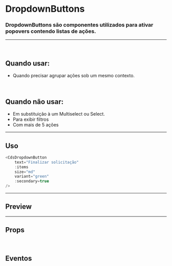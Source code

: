 # DropdownButtons

### DropdownButtons são componentes utilizados para ativar popovers contendo listas de ações.
---
<br>

## Quando usar:
- Quando precisar agrupar ações sob um mesmo contexto.

<br>

## Quando não usar:
- Em substituição à um Multiselect ou Select.
- Para exibir filtros
- Com mais de 5 ações

---

## Uso

```js
<CdsDropdownButton
	text="Finalizar solicitação"
	:items
	size="md"
	variant="green"
	:secondary=true
/>
```

---

## Preview

<PreviewBuilder
	:args
	component="CdsDropdownButton"
	:events
/>

---

## Props

<APITable
	name="CdsDropdownButton"
	section="props"
/>
<br>

## Eventos

<APITable
	name="CdsDropdownButton"
	section="events"
/>
<br>

<script setup>
import { ref } from 'vue';
import CdsDropdownButton from '@/components/DropdownButton.vue';

const events = [
	'click',
	'action-click'
];

const items = ref([
	{
		name: 'Cancelar solicitação',
		icon: 'block-outline',
	},
	{
		name: 'Indeferir solicitação',
		icon: 'alert-outline',
	},
	{
		name: 'Deferir solicitação',
		icon: 'check-outline',
	},
]);

const args = ref({
	text: 'Finalizar solicitação',
	items: items,
	size: 'md',
	variant: 'green',
	secondary: true,
});
</script>
